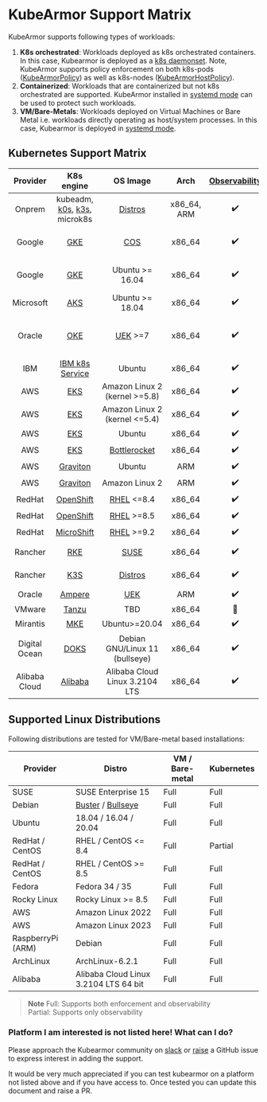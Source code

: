 # KubeArmor Support Matrix

KubeArmor supports following types of workloads:
1. **K8s orchestrated**: Workloads deployed as k8s orchestrated containers. In this case, Kubearmor is deployed as a [k8s daemonset](https://kubernetes.io/docs/concepts/workloads/controllers/daemonset/). Note, KubeArmor supports policy enforcement on both k8s-pods ([KubeArmorPolicy](security_policy_specification.md)) as well as k8s-nodes ([KubeArmorHostPolicy](host_security_policy_specification.md)).
2. **Containerized**: Workloads that are containerized but not k8s orchestrated are supported. KubeArmor installed in [systemd mode] can be used to protect such workloads.
3. **VM/Bare-Metals**: Workloads deployed on Virtual Machines or Bare Metal i.e. workloads directly operating as host/system processes. In this case, Kubearmor is deployed in [systemd mode].

[systemd mode]: kubearmor_vm.md

## Kubernetes Support Matrix

| Provider   | K8s engine   | OS Image    | Arch   | [Observability] | Audit Rules | Blocking Rules | [Network-Segmentation] | LSM Enforcer | Remarks |
|:----------:|:------------:|:-----------:|:------:|:---------------:|:-----------:|:--------------:|:----------------------:|:------------:|:-------:|
| Onprem     | kubeadm, [k0s], [k3s], microk8s | [Distros] | x86_64, ARM | :heavy_check_mark: | :heavy_check_mark: | :heavy_check_mark: | :heavy_check_mark: | [BPFLSM], AppArmor |
| Google     | [GKE] | [COS] | x86_64 | :heavy_check_mark: | :heavy_check_mark: | :heavy_check_mark: | :heavy_check_mark: | [BPFLSM], AppArmor | All [release channels][GKE-REL] |
| Google     | [GKE] | Ubuntu >= 16.04 | x86_64 | :heavy_check_mark: | :heavy_check_mark: | :heavy_check_mark: | :heavy_check_mark: | [BPFLSM], AppArmor | All [release channels][GKE-REL] |
| Microsoft  | [AKS] | Ubuntu >= 18.04 | x86_64 | :heavy_check_mark: | :heavy_check_mark: | :heavy_check_mark: | :heavy_check_mark: | [BPFLSM], AppArmor |
| Oracle     | [OKE] | [UEK] >=7 | x86_64 | :heavy_check_mark: | :heavy_check_mark: | :heavy_check_mark: | :heavy_check_mark: | [BPFLSM] | [Oracle Linux Server 8.7][OLS] |
| IBM        | [IBM k8s Service][IKS] | Ubuntu | x86_64 | :heavy_check_mark: | :heavy_check_mark: | :heavy_check_mark: | :heavy_check_mark: | [BPFLSM], AppArmor |
| AWS        | [EKS] | Amazon Linux 2 (kernel >=5.8) | x86_64 | :heavy_check_mark: | :heavy_check_mark: | :heavy_check_mark: | :heavy_check_mark: | [BPFLSM] |
| AWS        | [EKS] | Amazon Linux 2 (kernel <=5.4) | x86_64 | :heavy_check_mark: | :heavy_check_mark: | :x: | :heavy_check_mark: | SELinux |
| AWS        | [EKS] | Ubuntu | x86_64 | :heavy_check_mark: | :heavy_check_mark: | :heavy_check_mark: | :heavy_check_mark: | AppArmor |
| AWS        | [EKS] | [Bottlerocket] | x86_64 | :heavy_check_mark: | :heavy_check_mark: | :heavy_check_mark: | :heavy_check_mark: | [BPFLSM] |
| AWS        | [Graviton] | Ubuntu | ARM | :heavy_check_mark: | :heavy_check_mark: | :heavy_check_mark: | :heavy_check_mark: | AppArmor |
| AWS        | [Graviton] | Amazon Linux 2 | ARM | :heavy_check_mark: | :heavy_check_mark: | :x: | :heavy_check_mark: | SELinux |
| RedHat     | [OpenShift] | [RHEL] <=8.4 | x86_64 | :heavy_check_mark: | :heavy_check_mark: | :x:  | :heavy_check_mark: | SELinux |
| RedHat     | [OpenShift] | [RHEL] >=8.5 | x86_64 | :heavy_check_mark: | :heavy_check_mark: | :heavy_check_mark: | :heavy_check_mark: | [BPFLSM] |
| RedHat     | [MicroShift] | [RHEL] >=9.2 | x86_64 | :heavy_check_mark: | :heavy_check_mark: | :heavy_check_mark: | :heavy_check_mark: | [BPFLSM] |
| Rancher    | [RKE] | [SUSE] | x86_64 | :heavy_check_mark: | :heavy_check_mark: | :heavy_check_mark: | :heavy_check_mark: | [BPFLSM], AppArmor |
| Rancher    | [K3S] | [Distros] | x86_64 | :heavy_check_mark: | :heavy_check_mark: | :heavy_check_mark: | :heavy_check_mark: | [BPFLSM], AppArmor |
| Oracle     | [Ampere] | [UEK] | ARM | :heavy_check_mark: | :heavy_check_mark: | :x: | :heavy_check_mark: | SELinux | [1084] |
| VMware     | [Tanzu] | TBD | x86_64 | :construction: | :construction: | :construction: | :construction: | :construction: | [1064] |
| Mirantis     | [MKE] | Ubuntu>=20.04 | x86_64 | :heavy_check_mark: | :heavy_check_mark: | :heavy_check_mark: | :heavy_check_mark: | AppArmor | [1181] |
| Digital Ocean | [DOKS] | Debian GNU/Linux 11 (bullseye) | x86_64 | :heavy_check_mark: | :heavy_check_mark: | :heavy_check_mark: | :heavy_check_mark: | [BPFLSM] | [1120] |
| Alibaba Cloud | [Alibaba] | Alibaba Cloud Linux 3.2104 LTS | x86_64 | :heavy_check_mark: | :heavy_check_mark: | :heavy_check_mark: | :heavy_check_mark: | [BPFLSM] | [1650] |

[Observability]: workload_visibility.md
[Network-Segmentation]: network_segmentation.md
[GKE]: https://cloud.google.com/kubernetes-engine
[EKS]: https://aws.amazon.com/eks/
[AKS]: https://azure.microsoft.com/
[COS]: https://cloud.google.com/container-optimized-os/docs/concepts/features-and-benefits
[GKE-REL]: https://cloud.google.com/kubernetes-engine/docs/concepts/release-channels
[bottlerocket]: https://github.com/bottlerocket-os/bottlerocket#bottlerocket-os
[OPENSHIFT]: https://www.redhat.com/en/technologies/cloud-computing/openshift
[MicroShift]: https://microshift.io/
[SUSE]: https://www.suse.com/
[RHEL]: https://www.redhat.com/en/technologies/linux-platforms/enterprise-linux
[RKE]: https://rancher.com/docs/rke/latest/en/
[K0S]: https://k0sproject.io
[K3S]: https://www.rancher.com/products/k3s
[OKE]: https://www.oracle.com/cloud/cloud-native/container-engine-kubernetes/
[UEK]: https://docs.oracle.com/en/operating-systems/uek/
[OLS]: https://docs.oracle.com/en/operating-systems/oracle-linux/8/relnotes8.7/
[IKS]: https://www.ibm.com/cloud/kubernetes-service
[Tanzu]: https://tanzu.vmware.com/kubernetes-grid
[Graviton]: https://aws.amazon.com/ec2/graviton/
[Ampere]: https://www.oracle.com/in/cloud/compute/arm/
[1064]: https://github.com/kubearmor/KubeArmor/issues/1064
[1084]: https://github.com/kubearmor/KubeArmor/issues/1084
[BPFLSM]: https://github.com/kubearmor/KubeArmor/issues/484
[Distros]: #Supported-Linux-Distributions
[MKE]: https://www.mirantis.com/software/mirantis-kubernetes-engine/
[1181]: https://github.com/kubearmor/KubeArmor/issues/1181
[DOKS]: https://www.digitalocean.com/products/kubernetes/
[1120]: https://github.com/kubearmor/KubeArmor/issues/1120
[1650]: https://github.com/kubearmor/KubeArmor/issues/1650
[Alibaba]: https://www.alibabacloud.com/
## Supported Linux Distributions

Following distributions are tested for VM/Bare-metal based installations:

| Provider | Distro | VM / Bare-metal | Kubernetes |
|----------|--------|---------------|------|
| SUSE | SUSE Enterprise 15 | Full | Full |
| Debian | [Buster](https://www.debian.org/releases/buster/) / [Bullseye](https://www.debian.org/releases/bullseye/) | Full | Full |
| Ubuntu | 18.04 / 16.04 / 20.04 | Full | Full |
| RedHat / CentOS | RHEL / CentOS <= 8.4 | Full | Partial |
| RedHat / CentOS | RHEL / CentOS >= 8.5 | Full | Full |
| Fedora | Fedora 34 / 35 | Full | Full |
| Rocky Linux | Rocky Linux >= 8.5 | Full | Full |
| AWS | Amazon Linux 2022 | Full | Full |
| AWS | Amazon Linux 2023 | Full | Full |
| RaspberryPi (ARM) | Debian | Full | Full |
| ArchLinux | ArchLinux-6.2.1   | Full | Full |
| Alibaba | Alibaba Cloud Linux  3.2104 LTS 64 bit  | Full | Full |

> **Note**
> Full: Supports both enforcement and observability  
> Partial: Supports only observability

### Platform I am interested is not listed here! What can I do?

Please approach the Kubearmor community on [slack](https://github.com/kubearmor/kubearmor#slack) or [raise](https://github.com/kubearmor/KubeArmor/issues/new/choose) a GitHub issue to express interest in adding the support.

It would be very much appreciated if you can test kubearmor on a platform not listed above and if you have access to. Once tested you can update this document and raise a PR.

